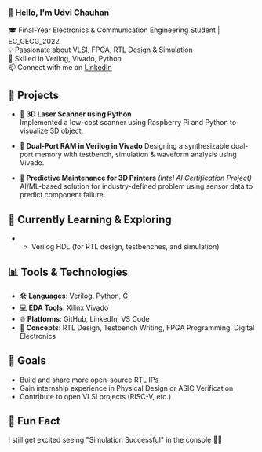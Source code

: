 ### 👋 Hello, I'm Udvi Chauhan 

🎓 Final-Year Electronics & Communication Engineering Student | EC_GECG_2022  
💡 Passionate about VLSI, FPGA, RTL Design & Simulation  
🔧 Skilled in Verilog, Vivado, Python  
📫 Connect with me on [LinkedIn](https://www.linkedin.com/in/udvi-chauhan)


## 🚀 Projects

- 📂 **3D Laser Scanner using Python**  
  Implemented a low-cost scanner using Raspberry Pi and Python to visualize 3D object.

- 🔁 **Dual-Port RAM in Verilog in Vivado**
  Designing a synthesizable dual-port memory with testbench, simulation & waveform analysis using Vivado.

- 🧠 **Predictive Maintenance for 3D Printers** *(Intel AI Certification Project)*
  AI/ML-based solution for industry-defined problem using sensor data to predict component failure.


## 🌱 Currently Learning & Exploring

- - Verilog HDL (for RTL design, testbenches, and simulation)


## 📊 Tools & Technologies

- 🛠️ **Languages**: Verilog, Python, C  
- 💻 **EDA Tools**: Xilinx Vivado  
- 🌐 **Platforms**: GitHub, LinkedIn, VS Code  
- 🧰 **Concepts**: RTL Design, Testbench Writing, FPGA Programming, Digital Electronics


## 📌 Goals

- Build and share more open-source RTL IPs  
- Gain internship experience in Physical Design or ASIC Verification  
- Contribute to open VLSI projects (RISC-V, etc.)


## 🧩 Fun Fact

I still get excited seeing "Simulation Successful" in the console 🎉😄
